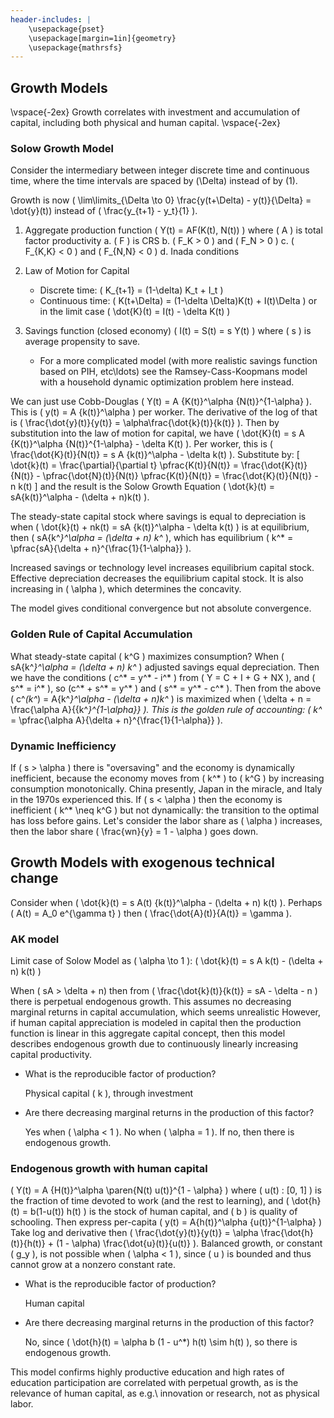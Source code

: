 ```yaml
---
header-includes: |
    \usepackage{pset}
    \usepackage[margin=1in]{geometry}
    \usepackage{mathrsfs}
---
```


## Growth Models
\vspace{-2ex}
Growth correlates with investment and accumulation of capital, including both physical and human capital.
\vspace{-2ex}

### Solow Growth Model

Consider the intermediary between integer discrete time and continuous time, where the time intervals are spaced by \(\Delta\) instead of by \(1\).

Growth is now \( \lim\limits_{\Delta \to 0} \frac{y(t+\Delta) - y(t)}{\Delta} = \dot{y}(t)\) instead of \( \frac{y_{t+1} - y_t}{1} \).

1. Aggregate production function \( Y(t) = AF(K(t), N(t)) \) where \( A \) is total factor productivity
   a. \( F \) is CRS
   b. \( F_K > 0 \) and \( F_N > 0 \)
   c. \( F_{K,K} < 0 \) and \( F_{N,N} < 0 \)
   d. Inada conditions

2. Law of Motion for Capital
   * Discrete time: \( K_{t+1} = (1-\delta) K_t + I_t \)
   * Continuous time: \( K(t+\Delta) = (1-\delta \Delta)K(t) + I(t)\Delta \) or in the limit case \( \dot{K}(t) = I(t) - \delta K(t) \)

3. Savings function (closed economy) \( I(t) = S(t) = s Y(t) \) where \( s \) is average propensity to save.
   * For a more complicated model (with more realistic savings function based on PIH, etc\ldots) see the Ramsey-Cass-Koopmans model with a household dynamic optimization problem here instead.

We can just use Cobb-Douglas \( Y(t) = A {K(t)}^\alpha {N(t)}^{1-\alpha} \).
This is \( y(t) = A {k(t)}^\alpha \) per worker.
The derivative of the log of that is \( \frac{\dot{y}(t)}{y(t)} = \alpha\frac{\dot{k}(t)}{k(t)} \).
Then by substitution into the law of motion for capital, we have \( \dot{K}(t) = s A {K(t)}^\alpha {N(t)}^{1-\alpha} - \delta K(t) \).
Per worker, this is \( \frac{\dot{K}(t)}{N(t)} = s A {k(t)}^\alpha - \delta k(t) \).
Substitute by:
\[ \dot{k}(t) = \frac{\partial}{\partial t} \pfrac{K(t)}{N(t)} = \frac{\dot{K}(t)}{N(t)} - \pfrac{\dot{N}(t)}{N(t)} \pfrac{K(t)}{N(t)} = \frac{\dot{K}(t)}{N(t)} - n k(t) \]
and the result is the Solow Growth Equation \( \dot{k}(t) = sA{k(t)}^\alpha - (\delta + n)k(t) \).

The steady-state capital stock where savings is equal to depreciation is when \( \dot{k}(t) + nk(t) = sA {k(t)}^\alpha - \delta k(t) \) is at equilibrium, then \( sA{k^*}^\alpha = (\delta + n) k^* \), which has equilibrium \( k^* = \pfrac{sA}{\delta + n}^{\frac{1}{1-\alpha}} \).

Increased savings or technology level increases equilibrium capital stock.
Effective depreciation decreases the equilibrium capital stock.
It is also increasing in \( \alpha \), which determines the concavity.

The model gives conditional convergence but not absolute convergence.

### Golden Rule of Capital Accumulation
What steady-state capital \( k^G \) maximizes consumption?
When \( sA{k^*}^\alpha = (\delta + n) k^* \) adjusted savings equal depreciation.
Then we have the conditions \( c^* = y^* - i^* \) from \( Y = C + I + G + NX \), and \( s^* = i^* \), so \(c^* + s^* = y^* \) and \( s^* = y^* - c^* \).
Then from the above \( c^*(k^*) = A{k^*}^\alpha - (\delta + n)k^* \) is maximized when \( \delta + n = \frac{\alpha A}{{k^*}^{1-\alpha}} \).
This is the golden rule of accounting: \( k^* = \pfrac{\alpha A}{\delta + n}^{\frac{1}{1-\alpha}} \).

### Dynamic Inefficiency
If \( s > \alpha \) there is "oversaving" and the economy is dynamically inefficient, because the economy moves from \( k^* \) to \( k^G \) by increasing consumption monotonically.
China presently, Japan in the miracle, and Italy in the 1970s experienced this.
If \( s < \alpha \) then the economy is inefficient \( k^* \neq k^G \) but not dynamically: the transition to the optimal has loss before gains.
Let's consider the labor share as \( \alpha \) increases, then the labor share \( \frac{wn}{y} = 1 - \alpha \) goes down.

## Growth Models with exogenous technical change

Consider when \( \dot{k}(t) = s A(t) {k(t)}^\alpha - (\delta + n) k(t) \).
Perhaps \( A(t) = A_0 e^{\gamma t} \) then \( \frac{\dot{A}(t)}{A(t)} = \gamma \).

### AK model

Limit case of Solow Model as \( \alpha \to 1 \):
\( \dot{k}(t) = s A k(t) - (\delta + n) k(t) \)

When \( sA > \delta + n\) then from \( \frac{\dot{k}(t)}{k(t)} = sA - \delta - n \) there is perpetual endogenous growth.
This assumes no decreasing marginal returns in capital accumulation, which seems unrealistic
However, if human capital appreciation is modeled in capital then the production function is linear in this aggregate capital concept, then this model describes endogenous growth due to continuously linearly increasing capital productivity.

* What is the reproducible factor of production?

  Physical capital \( k \), through investment

* Are there decreasing marginal returns in the production of this factor?

  Yes when \( \alpha < 1 \). No when \( \alpha = 1 \).
  If no, then there is endogenous growth.

### Endogenous growth with human capital

\( Y(t) = A {H(t)}^\alpha \paren{N(t) u(t)}^{1 - \alpha} \) where \( u(t) : [0, 1] \) is the fraction of time devoted to work (and the rest to learning), and \( \dot{h}(t) = b(1-u(t)) h(t) \) is the stock of human capital, and \( b \) is quality of schooling.
Then express per-capita \( y(t) = A{h(t)}^\alpha {u(t)}^{1-\alpha} \)
Take log and derivative then \( \frac{\dot{y}(t)}{y(t)} = \alpha \frac{\dot{h}(t)}{h(t)} + (1 - \alpha) \frac{\dot{u}(t)}{u(t)} \).
Balanced growth, or constant \( g_y \), is not possible when \( \alpha < 1 \), since \( u \) is bounded and thus cannot grow at a nonzero constant rate.

* What is the reproducible factor of production?

  Human capital

* Are there decreasing marginal returns in the production of this factor?

  No, since \( \dot{h}(t) = \alpha b (1 - u^*) h(t) \sim h(t) \), so there is endogenous growth.

This model confirms highly productive education and high rates of education participation are correlated with perpetual growth, as is the relevance of human capital, as e.g.\ innovation or research, not as physical labor.
